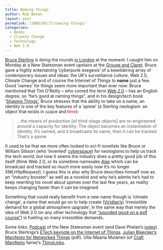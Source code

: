 ```yaml
---
title: Naming things
author: Rob Bevan
layout: post
permalink: /2006/05/17/naming-things/
categories:
  - Books
  - Climate Change
  - Technology
  - Web 2.0
---
```

[Bruce Sterling][1] is doing the rounds [in London][2] at the moment: I caught him on Monday at a New Statesman event upstairs at the [Grouse and Claret][3]. Bruce gave a highly entertaining &#8216;cyberpunk exegesis&#8217; of a bewildering array of contemporary issues and ideas: the UK&#8217;s surveillance culture, Web 2.0, Climate Change and of course the Internet of Things to **name** just a few. Good &#8216;names&#8217; for things seem more important than ever now: Bruce mentioned that Tim O&#8217;Reilly &#8211; who coined the term [Web 2.0][4] &#8211; has an English degree, so &#8220;he&#8217;s good at naming things&#8221;, and in his design/tech book &#8216;[Shaping Things&#8217;][5], Bruce stresses that the ability to take on a name, an identity is one of the key features of a &#8216;spime&#8217; (a Sterling neologism: an object that exists in <span style="color: red;">sp</span>ace and t<span style="color: red;">ime</span>):

> &#8230;the means of production [of third-stage objects] are re-engineered around a capacity for identity. The object becomes an instantiation of identity. It&#8217;s named, and it broadcasts its name, then it can be tracked. That&#8217;s a spime. 

It used to be that we more often looked to sci-fi novelists like Bruce or William Gibson (who &#8216;invented&#8217; [cyberspace][6]) for neologisms to help us track the tech world, but now it seems the industry does a pretty good job of this itself (think Web 2.0, or its sometime namesake [Ajax][7] which can be broadcast and tracked so much more easily now it&#8217;s no longer XMLHttpRequest). I guess this is also why Bruce describes himself now as an &#8220;industry booster&#8221; as well as a novelist and why he&#8217;s admits he&#8217;s had to keep rewriting his novel about spimes over the last few years, as reality keeps changing faster than it can be imagined.

Something that could really benefit from a new name though is &#8216;climate change&#8217;, a name that would go on to help create ([Viridian&#8217;s][8]) &#8216;irresistible demand for a global atmosphere upgrade&#8217;, in the same way that merely the idea of Web 2.0 (or any other technology that [&#8220;sounded good on a golf course&#8221;][9]) is fuelling so many irresistible demands.

Some links: [Podcast][10] of the New Statesman event (and Dave Phelan&#8217;s [notes][11]). Bruce Sterlings&#8217;s [ETech keynote on the Internet of Things][12]. [Julian Bleecker&#8217;s][13] [Manifesto for Networked Things][14] <subs>(pdf)</subs>. Ulla-Maaria Mutanen (of [Craft Manifesto][15] fame)&#8217;s [ThingLinks][16].

 [1]: http://en.wikipedia.org/wiki/Bruce_Sterling
 [2]: http://blog.wired.com/sterling/index.blog?entry_id=1475334
 [3]: http://beerintheevening.com/pubs/s/21/2155/Grouse_and_Claret/Belgravia
 [4]: http://radar.oreilly.com/archives/2005/10/web_20_compact_definition.html
 [5]: http://www.amazon.co.uk/exec/obidos/ASIN/0262693267/robbish-21
 [6]: http://en.wikipedia.org/wiki/Cyberspace
 [7]: http://adaptivepath.com/publications/essays/archives/000385.php
 [8]: http://www.viridiandesign.org/
 [9]: http://martinfowler.com/bliki/EvaluatingRuby.html
 [10]: http://www.newstatesman.co.uk/nma/nma2006/nma2006podcasts.php
 [11]: http://www.davephelan.org/blog/index.php/2006/05/16/bruce-sterling-roundup/
 [12]: http://www.oreillynet.com/pub/a/network/2006/03/20/distributing-the-future.html
 [13]: http://research.techkwondo.com/
 [14]: http://research.techkwondo.com/files/WhyThingsMatter.pdf
 [15]: http://ullamaaria.typepad.com/hobbyprincess/2005/03/draft_craft_man.html
 [16]: http://www.thinglinks.com/